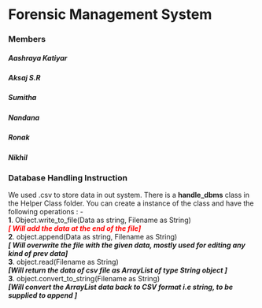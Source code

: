 <h1 class="code-line" data-line-start=0 data-line-end=1 ><a id="Forensic_Management_System_0"></a>Forensic Management System</h1>
<h3 class="code-line" data-line-start=1 data-line-end=2 ><a id="Members_1"></a>Members</h3>
<h5 class="code-line" data-line-start=2 data-line-end=3 ><a id="Aashraya_Katiyar_2"></a>Aashraya Katiyar</h5>
<h5 class="code-line" data-line-start=3 data-line-end=4 ><a id="Aksaj_SR_3"></a>Aksaj S.R</h5>
<h5 class="code-line" data-line-start=4 data-line-end=5 ><a id="Sumitha_4"></a>Sumitha</h5>
<h5 class="code-line" data-line-start=5 data-line-end=6 ><a id="Nandana_5"></a>Nandana</h5>
<h5 class="code-line" data-line-start=6 data-line-end=7 ><a id="Ronak_6"></a>Ronak</h5>
<h5 class="code-line" data-line-start=7 data-line-end=8 ><a id="Nikhil_7"></a>Nikhil</h5>
<h3 class="code-line" data-line-start=12 data-line-end=13 ><a id="Database_Handling_Instruction_12"></a>Database Handling Instruction</h3>
<p class="has-line-data" data-line-start="14" data-line-end="19">We used .csv to store data in out system. There is a <strong>handle_dbms</strong> class in the Helper Class folder. You can create a instance of the class and have the following operations : - <br>
<strong>1</strong>. Object.write_to_file(Data as string, Filename as String)  <strong style="color:red;"><em> <br>[ Will add the data at the end of the file]</em></strong><br>
<strong>2</strong>. object.append(Data as string, Filename as String) <br> <strong><em>[ Will overwrite the file with the given data, mostly used for editing any kind of prev data]</em></strong><br>
<strong>3</strong>. object.read(Filename as String) <br> <strong><em>[Will return the data of csv file as ArrayList of type String object ]</em></strong><br>
<strong>3</strong>. object.convert_to_string(Filename as String) <strong><em> <br> [Will convert the ArrayList data back to CSV format i.e string, to be supplied to append ]</em></strong></p>


